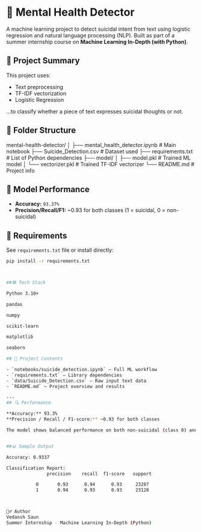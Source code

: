 # 🧠 Mental Health Detector

A machine learning project to detect suicidal intent from text using logistic regression and natural language processing (NLP). Built as part of a summer internship course on **Machine Learning In-Depth (with Python)**.


## 🚀 Project Summary

This project uses:
- Text preprocessing
- TF-IDF vectorization
- Logistic Regression

...to classify whether a piece of text expresses suicidal thoughts or not.


## 📂 Folder Structure

mental-health-detector/
│
├── mental_health_detector.ipynb # Main notebook
├── Suicide_Detection.csv # Dataset used
├── requirements.txt # List of Python dependencies
├── model/
│ ├── model.pkl # Trained ML model
│ └── vectorizer.pkl # Trained TF-IDF vectorizer
└── README.md # Project info



## 🧪 Model Performance

- **Accuracy:** `93.37%`
- **Precision/Recall/F1:** ~0.93 for both classes (1 = suicidal, 0 = non-suicidal)


## 🔧 Requirements

See `requirements.txt` file or install directly:

```bash
pip install -r requirements.txt



##🛠️ Tech Stack

Python 3.10+

pandas

numpy

scikit-learn

matplotlib

seaborn

## 🚀 Project Contents

- `notebooks/suicide_detection.ipynb` – Full ML workflow
- `requirements.txt` – Library dependencies
- `data/Suicide_Detection.csv` – Raw input text data
- `README.md` – Project overview and results

---
## 🔍 Performance

**Accuracy:** 93.3%  
**Precision / Recall / F1-score:** ~0.93 for both classes  

The model shows balanced performance on both non‑suicidal (class 0) and suicidal (class 1) posts.


##📊 Sample Output

Accuracy: 0.9337

Classification Report:
               precision    recall  f1-score   support

           0       0.93      0.94      0.93     23287
           1       0.94      0.93      0.93     23128



🙋‍♂️ Author
Vedansh Saun
Summer Internship - Machine Learning In-Depth (Python)


